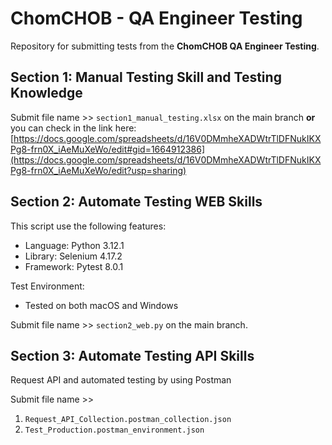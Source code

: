 # ChomCHOB - QA Engineer Testing
Repository for submitting tests from the **ChomCHOB QA Engineer Testing**.


## Section 1: Manual Testing Skill and Testing Knowledge
Submit file name >> ```section1_manual_testing.xlsx``` on the main branch **or** you can check in the link here:  [https://docs.google.com/spreadsheets/d/16V0DMmheXADWtrTlDFNukIKXPg8-frn0X_iAeMuXeWo/edit#gid=1664912386](https://docs.google.com/spreadsheets/d/16V0DMmheXADWtrTlDFNukIKXPg8-frn0X_iAeMuXeWo/edit?usp=sharing)
## Section 2: Automate Testing WEB Skills
This script use the following features:
- Language: Python 3.12.1
- Library: Selenium 4.17.2
- Framework: Pytest 8.0.1

Test Environment:
- Tested on both macOS and Windows

Submit file name >> ```section2_web.py``` on the main branch.
## Section 3: Automate Testing API Skills
Request API and automated testing by using Postman

Submit file name >>
1. ```Request_API_Collection.postman_collection.json```
2. ```Test_Production.postman_environment.json```
